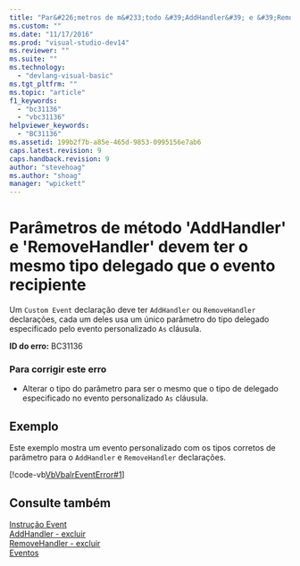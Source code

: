 ```yaml
---
title: "Par&#226;metros de m&#233;todo &#39;AddHandler&#39; e &#39;RemoveHandler&#39; devem ter o mesmo tipo delegado que o evento recipiente | Microsoft Docs"
ms.custom: ""
ms.date: "11/17/2016"
ms.prod: "visual-studio-dev14"
ms.reviewer: ""
ms.suite: ""
ms.technology: 
  - "devlang-visual-basic"
ms.tgt_pltfrm: ""
ms.topic: "article"
f1_keywords: 
  - "bc31136"
  - "vbc31136"
helpviewer_keywords: 
  - "BC31136"
ms.assetid: 199b2f7b-a85e-465d-9853-0995156e7ab6
caps.latest.revision: 9
caps.handback.revision: 9
author: "stevehoag"
ms.author: "shoag"
manager: "wpickett"
---
```

# Par&#226;metros de m&#233;todo &#39;AddHandler&#39; e &#39;RemoveHandler&#39; devem ter o mesmo tipo delegado que o evento recipiente
Um `Custom Event` declaração deve ter `AddHandler` ou `RemoveHandler` declarações, cada um deles usa um único parâmetro do tipo delegado especificado pelo evento personalizado `As` cláusula.  
  
 **ID do erro:** BC31136  
  
### Para corrigir este erro  
  
-   Alterar o tipo do parâmetro para ser o mesmo que o tipo de delegado especificado no evento personalizado `As` cláusula.  
  
## Exemplo  
 Este exemplo mostra um evento personalizado com os tipos corretos de parâmetro para o `AddHandler` e `RemoveHandler` declarações.  
  
 [!code-vb[VbVbalrEventError#1](../../visual-basic/misc/codesnippet/VisualBasic/bc31136_1.vb)]  
  
## Consulte também  
 [Instrução Event](../../visual-basic/language-reference/statements/event-statement.md)   
 [AddHandler \- excluir](http://msdn.microsoft.com/pt-br/fc464cf8-582c-48a6-a9c2-185c4c3d5ff8)   
 [RemoveHandler \- excluir](http://msdn.microsoft.com/pt-br/35c17f61-6e22-4b87-b6e1-3ed0c27a88a0)   
 [Eventos](../../visual-basic/programming-guide/language-features/events/events.md)